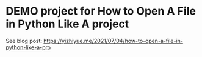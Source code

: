 # DEMO project for How to Open A File in Python Like A project

See blog post: https://yizhiyue.me/2021/07/04/how-to-open-a-file-in-python-like-a-pro
